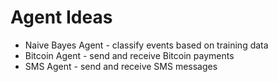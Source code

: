 # Agent Ideas

* Naive Bayes Agent - classify events based on training data
* Bitcoin Agent - send and receive Bitcoin payments
* SMS Agent - send and receive SMS messages